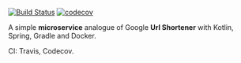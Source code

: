 [![Build Status](https://travis-ci.org/vlavik007/UrlShortener.svg?branch=master)](https://travis-ci.org/vlavik007/UrlShortener)
[![codecov](https://codecov.io/gh/vlavik007/UrlShortener/branch/master/graph/badge.svg)](https://codecov.io/gh/vlavik007/UrlShortener)


A simple **microservice** analogue of Google **Url Shortener** with Kotlin, Spring, Gradle and Docker.

CI: Travis, Codecov.